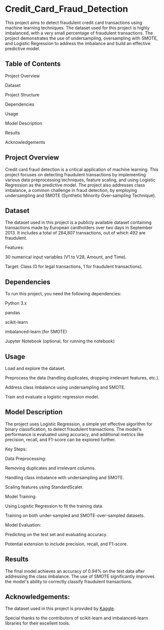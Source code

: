 # Credit_Card_Fraud_Detection


This project aims to detect fraudulent credit card transactions using machine learning techniques. The dataset used for this project is highly imbalanced, with a very small percentage of fraudulent transactions. The project demonstrates the use of undersampling, oversampling with SMOTE, and Logistic Regression to address the imbalance and build an effective predictive model.


## Table of Contents


Project Overview

Dataset

Project Structure

Dependencies

Usage

Model Description

Results

Acknowledgements

## Project Overview


Credit card fraud detection is a critical application of machine learning. This project focuses on detecting fraudulent transactions by implementing various data preprocessing techniques, feature scaling, and using Logistic Regression as the predictive model. The project also addresses class imbalance, a common challenge in fraud detection, by employing undersampling and SMOTE (Synthetic Minority Over-sampling Technique).


## Dataset


The dataset used in this project is a publicly available dataset containing transactions made by European cardholders over two days in September 2013. It includes a total of 284,807 transactions, out of which 492 are fraudulent.


Features:

30 numerical input variables (V1 to V28, Amount, and Time).


Target: Class (0 for legal transactions, 1 for fraudulent transactions).


## Dependencies


To run this project, you need the following dependencies:

Python 3.x

pandas

scikit-learn

imbalanced-learn (for SMOTE)

Jupyter Notebook (optional, for running the notebook)


## Usage


Load and explore the dataset.


Preprocess the data (handling duplicates, dropping irrelevant features, etc.).

Address class imbalance using undersampling and SMOTE.

Train and evaluate a logistic regression model.


## Model Description


The project uses Logistic Regression, a simple yet effective algorithm for binary classification, to detect fraudulent transactions. The model's performance is evaluated using accuracy, and additional metrics like precision, recall, and F1-score can be explored further.


Key Steps:


Data Preprocessing:

Removing duplicates and irrelevant columns.

Handling class imbalance with undersampling and SMOTE.

Scaling features using StandardScaler.


Model Training:

Using Logistic Regression to fit the training data.

Training on both under-sampled and SMOTE-over-sampled datasets.

Model Evaluation:


Predicting on the test set and evaluating accuracy.

Potential extension to include precision, recall, and F1-score.


## Results


The final model achieves an accuracy of 0.94% on the test data after addressing the class imbalance. The use of SMOTE significantly improves the model's ability to correctly classify fraudulent transactions.


## Acknowledgements:

The dataset used in this project is provided by [Kaggle](https://www.kaggle.com/datasets/mlg-ulb/creditcardfraud/data).

Special thanks to the contributors of scikit-learn and imbalanced-learn libraries for their excellent tools.
